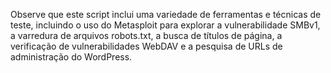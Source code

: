 Observe que este script inclui uma variedade de ferramentas e técnicas de teste, incluindo o uso do Metasploit para explorar a vulnerabilidade SMBv1, a varredura de arquivos robots.txt, a busca de títulos de página, a verificação de vulnerabilidades WebDAV e a pesquisa de URLs de administração do WordPress.
